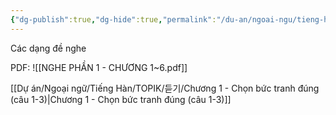 ```yaml
---
{"dg-publish":true,"dg-hide":true,"permalink":"/du-an/ngoai-ngu/tieng-han/topik//50-cau/","hide":true,"dgPassFrontmatter":true}
---
```



Các dạng đề nghe

PDF:
![[NGHE PHẦN 1 - CHƯƠNG 1~6.pdf]]

[[Dự án/Ngoại ngữ/Tiếng  Hàn/TOPIK/듣기/Chương 1 - Chọn bức tranh đúng (câu 1-3)\|Chương 1 - Chọn bức tranh đúng (câu 1-3)]]